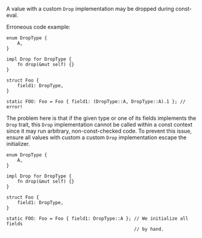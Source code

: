 A value with a custom `Drop` implementation may be dropped during const-eval.

Erroneous code example:

```compile_fail,E0493
enum DropType {
    A,
}

impl Drop for DropType {
    fn drop(&mut self) {}
}

struct Foo {
    field1: DropType,
}

static FOO: Foo = Foo { field1: (DropType::A, DropType::A).1 }; // error!
```

The problem here is that if the given type or one of its fields implements the
`Drop` trait, this `Drop` implementation cannot be called within a const
context since it may run arbitrary, non-const-checked code. To prevent this
issue, ensure all values with custom a custom `Drop` implementation escape the
initializer.

```
enum DropType {
    A,
}

impl Drop for DropType {
    fn drop(&mut self) {}
}

struct Foo {
    field1: DropType,
}

static FOO: Foo = Foo { field1: DropType::A }; // We initialize all fields
                                               // by hand.
```
